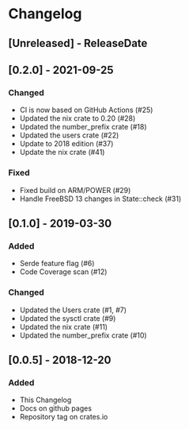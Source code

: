 # Changelog

## [Unreleased] - ReleaseDate

## [0.2.0] - 2021-09-25
### Changed
- CI is now based on GitHub Actions (#25)
- Updated the nix crate to 0.20 (#28)
- Updated the number_prefix crate (#18)
- Updated the users crate (#22)
- Update to 2018 edition (#37)
- Update the nix crate (#41)

### Fixed
- Fixed build on ARM/POWER (#29)
- Handle FreeBSD 13 changes in State::check (#31)

## [0.1.0] - 2019-03-30
### Added
- Serde feature flag (#6)
- Code Coverage scan (#12)
### Changed
- Updated the Users crate (#1, #7)
- Updated the sysctl crate (#9)
- Updated the nix crate (#11)
- Updated the number_prefix crate (#10)

## [0.0.5] - 2018-12-20
### Added
- This Changelog
- Docs on github pages
- Repository tag on crates.io
